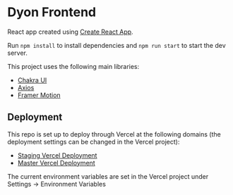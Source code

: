 # Dyon Frontend

React app created using [Create React App](https://create-react-app.dev/).

Run `npm install` to install dependencies and `npm run start` to start the dev server.

This project uses the following main libraries:
- [Chakra UI](https://chakra-ui.com/)
- [Axios](https://axios-http.com/docs/intro)
- [Framer Motion](https://www.framer.com/docs/)

## Deployment

This repo is set up to deploy through Vercel at the following domains (the deployment settings can be changed in the Vercel project):
- [Staging Vercel Deployment](https://staging.dyon.vercel.app/)
- [Master Vercel Deployment](https://dyon.vercel.app/)

The current environment variables are set in the Vercel project under Settings -> Environment Variables
